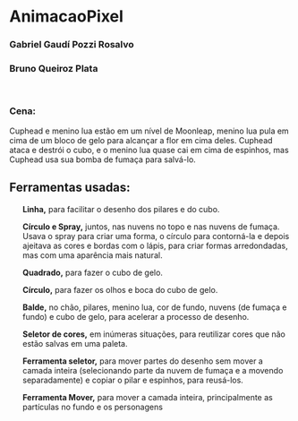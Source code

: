# AnimacaoPixel

<h3>Gabriel Gaudí Pozzi Rosalvo</h3>
<h3>Bruno Queiroz Plata</h3><br>
<h3>Cena:</h3> Cuphead e menino lua estão em um nível de Moonleap, menino lua pula em cima de um bloco de gelo para alcançar a flor em cima deles. Cuphead ataca e destrói o cubo, e o menino lua quase cai em cima de espinhos, mas Cuphead usa sua bomba de fumaça para salvá-lo.<br>

<h2>Ferramentas usadas:</h2>
<ul>
  <p><strong>Linha,</strong> para facilitar o desenho dos pilares e do cubo.</p>
  <p><strong>Círculo e Spray,</strong> juntos, nas nuvens no topo e nas nuvens de fumaça. Usava o spray para criar uma forma, o círculo para contorná-la e depois ajeitava as cores e bordas com o lápis, para criar formas arredondadas, mas com uma aparência mais natural.</p>
  <p><strong>Quadrado,</strong> para fazer o cubo de gelo.</p>
  <p><strong>Círculo,</strong> para fazer os olhos e boca do cubo de gelo.</p>
  <p><strong>Balde,</strong> no chão, pilares, menino lua, cor de fundo, nuvens (de fumaça e fundo) e cubo de gelo, para acelerar a processo de desenho.</p>
  <p><strong>Seletor de cores,</strong> em inúmeras situações, para reutilizar cores que não estão salvas em uma paleta.</p>
  <p><strong>Ferramenta seletor,</strong> para mover partes do desenho sem mover a camada inteira (selecionando parte da nuvem de fumaça e a movendo separadamente) e copiar o pilar e espinhos, para reusá-los.</p>
  <p><strong>Ferramenta Mover,</strong> para mover a camada inteira, principalmente as partículas no fundo e os personagens</p>
</ul>
